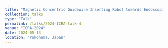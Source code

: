 ```yaml
---
title: "Magnetic Concentric Guidewire Inserting Robot towards Endoscopic Retrograde Cholangiopancreatography"
collection: talks
type: "Talk"
permalink: /talks/2024-ICRA-talk-4
venue: "ICRA-2024"
date: 2024-05-13
location: "Yokohama, Japan"
---
```

